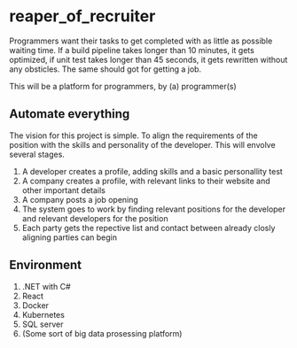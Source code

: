 # reaper_of_recruiter
Programmers want their tasks to get completed with as little as possible waiting time. If a build pipeline takes longer than 10 minutes, it gets optimized, if unit test takes longer than 45 seconds, it gets rewritten without any obsticles. The same should got for getting a job. 

This will be a platform for programmers, by (a) programmer(s)

## Automate everything
The vision for this project is simple. To align the requirements of the position with the skills and personality of the developer. This will envolve several stages.
1. A developer creates a profile, adding skills and a basic personallity test
2. A company creates a profile, with relevant links to their website and other important details
3. A company posts a job opening
4. The system goes to work by finding relevant positions for the developer and relevant developers for the position
5. Each party gets the repective list and contact between already closly aligning parties can begin

## Environment
1. .NET with C#
2. React
3. Docker
4. Kubernetes
5. SQL server
6. (Some sort of big data prosessing platform)
